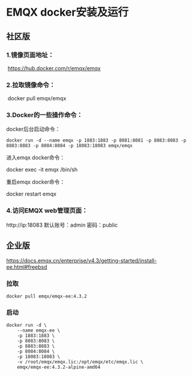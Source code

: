 # EMQX docker安装及运行

## 社区版

### 1.镜像页面地址：

​    https://hub.docker.com/r/emqx/emqx



### 2.拉取镜像命令：

​    docker pull emqx/emqx



### 3.Docker的一些操作命令：

docker后台启动命令：

```shell
docker run -d --name emqx -p 1883:1883 -p 8081:8081 -p 8083:8083 -p 8883:8883 -p 8084:8084 -p 18083:18083 emqx/emqx
```

进入emqx docker命令：

docker exec -it emqx /bin/sh

重启emqx docker命令：

docker restart emqx



### 4.访问EMQX web管理页面：

http://ip:18083  默认账号：admin 密码：public





## 企业版

https://docs.emqx.cn/enterprise/v4.3/getting-started/install-ee.html#freebsd

### 拉取

```
docker pull emqx/emqx-ee:4.3.2
```



### 启动

```
docker run -d \
    --name emqx-ee \
    -p 1883:1883 \
    -p 8083:8083 \
    -p 8883:8883 \
    -p 8084:8084 \
    -p 18083:18083 \
    -v /root/emqx/emqx.lic:/opt/emqx/etc/emqx.lic \
    emqx/emqx-ee:4.3.2-alpine-amd64
```

